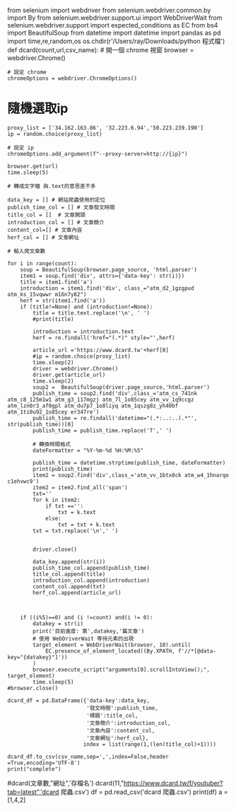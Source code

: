 from selenium import webdriver
from selenium.webdriver.common.by import By
from selenium.webdriver.support.ui import WebDriverWait
from selenium.webdriver.support import expected_conditions as EC
from bs4 import BeautifulSoup
from datetime import datetime
import pandas as pd
import time,re,random,os
os.chdir(r'/Users/ray/Downloads/python 程式檔')
def dcard(count,url,csv_name):
    # 開一個 chrome 視窗
    browser = webdriver.Chrome()

    # 設定 chrome
    chromeOptions = webdriver.ChromeOptions()
  # 隨機選取ip
    proxy_list = ['34.162.163.86', '32.223.6.94','50.223.239.190']
    ip = random.choice(proxy_list)

    # 設定 ip
    chromeOptions.add_argument(f"--proxy-server=http://{ip}")

    browser.get(url)
    time.sleep(5)

    # 轉成文字檔 與.text的意思差不多

    data_key = [] # 網站爬蟲使用的定位
    publish_time_col = [] # 文章發文時間
    title_col = []  # 文章開頭
    introduction_col = [] # 文章簡介
    content_col=[] # 文章內容
    herf_col = [] # 文章網址

    # 輸入爬文章數

    for i in range(count):
        soup = BeautifulSoup(browser.page_source, 'html.parser')
        item1 = soup.find('div', attrs={'data-key': str(i)})
        title = item1.find('a')
        introduction = item1.find('div', class_="atm_d2_1gzgpud atm_ks_15vqwwr m16n7y82")
        herf = str(item1.find('a'))
        if (title!=None) and (introduction!=None):
            title = title.text.replace('\n', ' ')
            #print(title)

            introduction = introduction.text
            herf = re.findall('href="(.*)" style="',herf)

            article_url ='https://www.dcard.tw'+herf[0]
            #ip = random.choice(proxy_list)
            time.sleep(2)
            driver = webdriver.Chrome()
            driver.get(article_url)
            time.sleep(2)
            soup2 =  BeautifulSoup(driver.page_source,'html.parser')
            publish_time = soup2.find('div',class_='atm_cs_741nk atm_c8_125m1w1 atm_g3_117mgzj atm_7l_1o85cey atm_vv_1q9ccgz atm_lzn0r3_af0gpl atm_du7p7_1o8liyq atm_1qszg8z_yh40bf atm_1ti0u92_1o85cey er347re')
            publish_time = re.findall('datetime="(.*:..:..).*"', str(publish_time))[0]
            publish_time = publish_time.replace('T',' ')

            # 轉換時間格式
            dateFormatter = "%Y-%m-%d %H:%M:%S"

            publish_time = datetime.strptime(publish_time, dateFormatter)
            print(publish_time)
            item2 = soup2.find('div',class_='atm_vv_1btx8ck atm_w4_1hnarqo c1ehvwc9')
            item2 = item2.find_all('span')
            txt=''
            for k in item2:
                if txt =='':
                    txt = k.text
                else:
                    txt = txt + k.text
            txt = txt.replace('\n',' ')

            
            driver.close()

            data_key.append(str(i))
            publish_time_col.append(publish_time)
            title_col.append(title)
            introduction_col.append(introduction)
            content_col.append(txt)
            herf_col.append(article_url)

        

        if ((i%5)==0) and (i !=count) and(i != 0):
            datakey = str(i)
            print('目前進度: 第',datakey,'篇文章')
            # 使用 WebDriverWait 等待元素的出現
            target_element = WebDriverWait(browser, 10).until(
                EC.presence_of_element_located((By.XPATH, f'//*[@data-key="{datakey}"]'))
            )
            browser.execute_script("arguments[0].scrollIntoView();", target_element)
            time.sleep(5)
    #browser.close()

    dcard_df = pd.DataFrame({'data-key':data_key,
                             '發文時間':publish_time,
                             '標題':title_col,
                             '文章簡介':introduction_col,
                             '文章內容':content_col,
                             '文章網址':herf_col},
                            index = list(range(1,(len(title_col)+1))))

    dcard_df.to_csv(csv_name,sep=',',index=False,header =True,encoding='UTF-8')
    print("complete")
#dcard(文章數,"網址",'存檔名')
dcard(11,"https://www.dcard.tw/f/youtuber?tab=latest",'dcard 爬蟲.csv')
df = pd.read_csv('dcard 爬蟲.csv')
print(df)
a =[1,4,2]